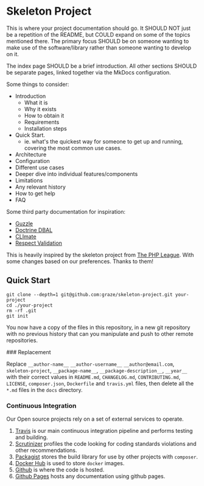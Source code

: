 # Skeleton Project

This is where your project documentation should go. It SHOULD NOT just be a
repetition of the README, but COULD expand on some of the topics mentioned
there. The primary focus SHOULD be on someone wanting to make use of the
software/library rather than someone wanting to develop on it.

The index page SHOULD be a brief introduction. All other sections SHOULD be
separate pages, linked together via the MkDocs configuration.

Some things to consider:

- Introduction
    - What it is
    - Why it exists
    - How to obtain it
    - Requirements
    - Installation steps
- Quick Start.
    - ie. what's the quickest way for someone to get up and running,
      covering the most common use cases.
- Architecture
- Configuration
- Different use cases
- Deeper dive into individual features/components
- Limitations
- Any relevant history
- How to get help
- FAQ

Some third party documentation for inspiration:

- [Guzzle](http://docs.guzzlephp.org/en/stable/)
- [Doctrine DBAL](https://www.doctrine-project.org/projects/doctrine-dbal/en/current/)
- [CLImate](https://climate.thephpleague.com/)
- [Respect Validation](https://respect.github.io/Validation/)

This is heavily inspired by the skeleton project from [The PHP League](https://github.com/thephpleague/skeleton).
With some changes based on our preferences. Thanks to them!

## Quick Start

```shell
git clone --depth=1 git@github.com:graze/skeleton-project.git your-project
cd ./your-project
rm -rf .git
git init
```

You now have a copy of the files in this repository, in a new git repository with no previous history that can you
manipulate and push to other remote repositories.

### Replacement

Replace `__author-name__` `__author-username__` `__author@email.com`, `skeleton-project`, `__package-name__`,
`__package-description__`, `__year__` with their correct values in `README.md`,
`CHANGELOG.md`, `CONTRIBUTING.md`, `LICENSE`, `composer.json`,
`Dockerfile` and `travis.yml` files, then delete all the `*.md` files in the `docs` directory.

### Continuous Integration

Our Open source projects rely on a set of external services to operate.

1. [Travis](external_services/travis.md) is our main continuous integration pipeline and performs testing and building.
1. [Scrutinizer](external_services/scrutinizer.md) profiles the code looking for coding standards violations and other recommendations.
1. [Packagist](external_services/packagist.md) stores the build library for use by other projects with `composer`.
1. [Docker Hub](external_services/docker_hub.md) is used to store `docker` images.
1. [Github](external_services/github.md) is where the code is hosted.
1. [Github Pages](external_services/github_pages.md) hosts any documentation using github pages.
